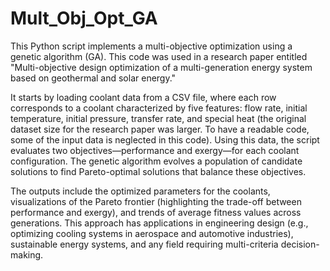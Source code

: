 # Mult_Obj_Opt_GA
This Python script implements a multi-objective optimization using a genetic algorithm (GA). This code was used in a research paper entitled "Multi-objective design optimization of a multi-generation energy system based on geothermal and solar energy."

It starts by loading coolant data from a CSV file, where each row corresponds to a coolant characterized by five features: flow rate, initial temperature, initial pressure, transfer rate, and special heat (the original dataset size for the research paper was larger. To have a readable code, some of the input data is neglected in this code). Using this data, the script evaluates two objectives—performance and exergy—for each coolant configuration. The genetic algorithm evolves a population of candidate solutions to find Pareto-optimal solutions that balance these objectives.

The outputs include the optimized parameters for the coolants, visualizations of the Pareto frontier (highlighting the trade-off between performance and exergy), and trends of average fitness values across generations. This approach has applications in engineering design (e.g., optimizing cooling systems in aerospace and automotive industries), sustainable energy systems, and any field requiring multi-criteria decision-making.
